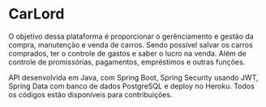 # CarLord

O objetivo dessa plataforma é proporcionar o gerênciamento e gestão da compra, 
manutenção e venda de carros. Sendo possível salvar os carros comprados, 
ter o controle de gastos e saber o lucro na venda. Além de controle de promissórias, 
pagamentos, empréstimos e outras funções.

API desenvolvida em Java, com Spring Boot, Spring Security usando JWT,
Spring Data com banco de dados PostgreSQL e deploy no Heroku.
Todos os códigos estão disponíveis para contribuições.